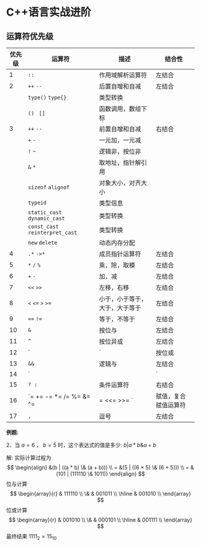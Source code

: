 # C++语言实战进阶

## 运算符优先级

| 优先级 | 运算符                   | 描述                                               | 结合性   |
|--------|--------------------------|----------------------------------------------------|----------|
| 1      | `::`                     | 作用域解析运算符                                   | 左结合   |
| 2      | `++` `--`                | 后置自增和自减                                     | 左结合   |
|        | `type()` `type{} `       | 类型转换                                           |          |
|        | `() ` `[]`               | 函数调用，数组下标                                 |          |
| 3      | `++` `--`                | 前置自增和自减                                     | 右结合   |
|        | `+` `-`                  | 一元加，一元减                                     |          |
|        | `!` `~`                  | 逻辑非，按位非                                     |          |
|        | `&` `*`                  | 取地址，指针解引用                                 |          |
|        | `sizeof` `alignof`       | 对象大小，对齐大小                                 |          |
|        | `typeid`                 | 类型信息                                           |          |
|        | `static_cast` `dynamic_cast` | 类型转换                                      |          |
|        | `const_cast` `reinterpret_cast` | 类型转换                                    |          |
|        | `new` `delete`           | 动态内存分配                                       |          |
| 4      | `.*` `->*`               | 成员指针运算符                                     | 左结合   |
| 5      | `*` `/` `%`              | 乘，除，取模                                       | 左结合   |
| 6      | `+` `-`                  | 加，减                                             | 左结合   |
| 7      | `<<` `>>`                | 左移，右移                                         | 左结合   |
| 8      | `<` `<=` `>` `>=`        | 小于，小于等于，大于，大于等于                     | 左结合   |
| 9      | `==` `!=`                | 等于，不等于                                       | 左结合   |
| 10     | `&`                      | 按位与                                             | 左结合   |
| 11     | `^`                      | 按位异或                                           | 左结合   |
| 12     | `|`                      | 按位或                                             | 左结合   |
| 13     | `&&`                     | 逻辑与                                             | 左结合   |
| 14     | `||`                     | 逻辑或                                             | 左结合   |
| 15     | `? :`                    | 条件运算符                                         | 右结合   |
| 16     | `= += -= *= /= %= &= ^= |= <<= >>= ` | 赋值，复合赋值运算符                  | 右结合   |
| 17     | `,`                      | 逗号                                               | 左结合   |/

**例题:** 

2、当 $a = 6$ ， $b=5$ 时，这个表达式的值是多少: $b | a * b \& a + b$

解: 实际计算过程为
$$
\begin{align}
&(b | ((a * b) \& (a + b))) \\ =
&(5 | ((6 * 5) \& (6 + 5))) \\ =
&(101 | (111110 \& 1011))
\end{align}
$$
位与计算
$$
\begin{array}{r}
   & 111110 \\
\& & 001011 \\
\hline
   & 001010 \\
\end{array}
$$
位或计算
$$
\begin{array}{r}
   & 001010 \\
\& & 000101 \\
\hline
   & 001111 \\
\end{array}
$$
最终结果 $1111_{2} = 15_{10}$
